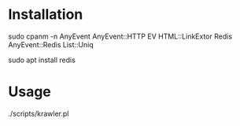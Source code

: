 # Installation

sudo cpanm -n AnyEvent AnyEvent::HTTP EV HTML::LinkExtor Redis AnyEvent::Redis  List::Uniq

sudo apt install redis

# Usage

./scripts/krawler.pl
